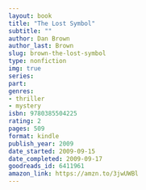 ```yaml
---
layout: book
title: "The Lost Symbol"
subtitle: ""
author: Dan Brown
author_last: Brown
slug: brown-the-lost-symbol
type: nonfiction
img: true
series: 
part: 
genres:
- thriller
- mystery
isbn: 9780385504225
rating: 2
pages: 509
format: kindle
publish_year: 2009
date_started: 2009-09-15
date_completed: 2009-09-17
goodreads_id: 6411961
amazon_link: https://amzn.to/3jwUWBl
---
```

